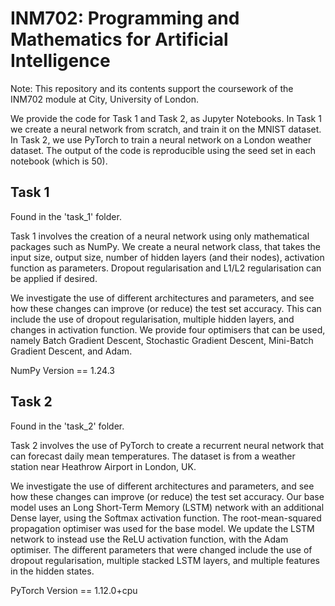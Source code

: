 # INM702: Programming and Mathematics for Artificial Intelligence

Note: This repository and its contents support the coursework of the INM702 module at City, University of London.

We provide the code for Task 1 and Task 2, as Jupyter Notebooks. In Task 1 we create a neural network from scratch, and train it on the MNIST dataset. In Task 2, we use PyTorch to train a neural network on a London weather dataset. The output of the code is reproducible using the seed set in each notebook (which is 50).

## Task 1

Found in the 'task_1' folder.

Task 1 involves the creation of a neural network using only mathematical packages such as NumPy. We create a neural network class, that takes the input size, output size, number of hidden layers (and their nodes), activation function as parameters. Dropout regularisation and L1/L2 regularisation can be applied if desired.

We investigate the use of different architectures and parameters, and see how these changes can improve (or reduce) the test set accuracy. This can include the use of dropout regularisation, multiple hidden layers, and changes in activation function. We provide four optimisers that can be used, namely Batch Gradient Descent, Stochastic Gradient Descent, Mini-Batch Gradient Descent, and Adam.

NumPy Version == 1.24.3

## Task 2

Found in the 'task_2' folder.

Task 2 involves the use of PyTorch to create a recurrent neural network that can forecast daily mean temperatures. The dataset is from a weather station near Heathrow Airport in London, UK.

We investigate the use of different architectures and parameters, and see how these changes can improve (or reduce) the test set accuracy. Our base model uses an Long Short-Term Memory (LSTM) network with an additional Dense layer, using the Softmax activation function. The root-mean-squared propagation optimiser was used for the base model. We update the LSTM network to instead use the ReLU activation function, with the Adam optimiser. The different parameters that were changed include the use of dropout regularisation, multiple stacked LSTM layers, and multiple features in the hidden states.

PyTorch Version == 1.12.0+cpu
